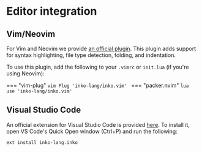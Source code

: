 # Editor integration

## Vim/Neovim

For Vim and Neovim we provide [an official
plugin](https://github.com/inko-lang/inko.vim). This plugin adds support for
syntax highlighting, file type detection, folding, and indentation.

To use this plugin, add the following to your `.vimrc` or `init.lua` (if you're
using Neovim):

=== "vim-plug"
    ```vim
    Plug 'inko-lang/inko.vim'
    ```
=== "packer.nvim"
    ```lua
    use 'inko-lang/inko.vim'
    ```

## Visual Studio Code

An official extension for Visual Studio Code is provided
[here](https://marketplace.visualstudio.com/items?itemName=inko-lang.inko). To
install it, open VS Code's Quick Open window (Ctrl+P) and run the following:

```
ext install inko-lang.inko
```
